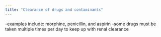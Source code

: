 ```yaml
---
title: "Clearance of drugs and contaminants"
---
```

-examples include: morphine, penicillin, and aspirin
-some drugs must be taken multiple times per day to keep up with renal clearance

